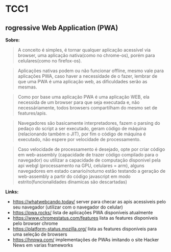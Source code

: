 # TCC1

## rogressive Web Application (PWA)

**Sobre:**

> A conceito é simples, é tornar qualquer aplicação acessível via browser, uma aplicação nativa(como no chrome-os), porém para celulares(como no firefox-os).

> Aplicações nativas podem ou não funcionar offline, mesmo vale para aplicações PWA, caso haver a necessidade de o fazer, lembrar de que uma PWA é uma aplicação web, as dificuldades serão as mesmas. 

> Como por base uma aplicação PWA é uma aplicação WEB, ela necessida de um browser para que seja executada e, não necessáriamente, todos browsers compartilham do mesmo set de features/apis.

> Navegadores são basicamente interpretadores, fazem o parsing do pedaço do script a ser executado, geram código de máquina (relacionando também o JIT), por fim o código de máquina é executado, não espere por velocidade de processamento. 

> Caso velocidade de processamento é desejado, opte por criar código em web-assembly (capacidade de trazer código compilado para o navegador) ou utilizar a capacidade de computação disponivel pela api webgl (processamento na GPU, celulares = arm), alguns navegadores em estado canario/noturno estão testando a geração de web-assembly a partir do código javascript em modo estrito(funcionalidades dinamicas são descartadas)

**Links:**
- https://whatwebcando.today/ server para checar as apis acessiveis pelo seu navegador (utilizar com o navegador do celular)
- https://pwa.rocks/ lista de aplicações PWA disponíveis atualmente
- https://www.chromestatus.com/features lista as features disponíveis pelo browser chrome
- https://platform-status.mozilla.org/ lista as features disponíveis para uma seleção de browsers
- https://hnpwa.com/ implementações de PWAs imitando o site Hacker News em varias frameworks

